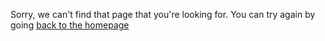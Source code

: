 Sorry, we can't find that page that you're looking for. You can try again by going [back to the homepage](https://flipside5.github.io/jekyll-now/)
